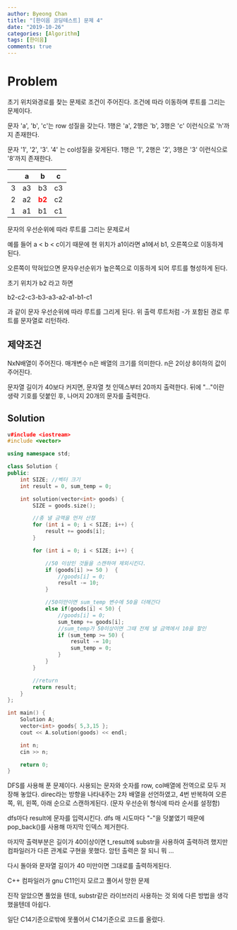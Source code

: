 ```yaml
---
author: Byeong Chan
title: "[한이음 코딩테스트] 문제 4"
date: "2019-10-26"
categories: [Algorithm]
tags: [한이음]
comments: true
---
```


# Problem

초기 위치와경로를 찾는 문제로 조건이 주어진다. 조건에 따라 이동하며 루트를 그리는 문제이다.

문자 'a', 'b', 'c'는 row 성질을 갖는다. 1행은 'a', 2행은 'b', 3행은 'c' 이런식으로 'h'까지 존재한다.

문자 '1', '2', '3'. '4' 는 col성질을 갖게된다. 1행은 '1', 2행은 '2', 3행은 '3' 이런식으로 '8'까지 존재한다.

|     |  a  |                   b                   |  c  |
| :-: | :-: | :-----------------------------------: | :-: |
|  3  | a3  |                  b3                   | c3  |
|  2  | a2  | **<span style="color:red">b2</span>** | c2  |
|  1  | a1  |                  b1                   | c1  |

문자의 우선순위에 따라 루트를 그리는 문제로서

예를 들어 a < b < c이기 때문에 현 위치가 a1이라면 a1에서 b1, 오른쪽으로 이동하게 된다.

오른쪽이 막혀있으면 문자우선순위가 높은쪽으로 이동하게 되어 루트를 형성하게 된다.

초기 위치가 b2 라고 하면

b2-c2-c3-b3-a3-a2-a1-b1-c1

과 같이 문자 우선순위에 따라 루트를 그리게 된다.
위 출력 루트처럼 -가 포함된 경로 루트를 문자열로 리턴하라.

## 제약조건

NxN배열이 주어진다. 매개변수 n은 배열의 크기를 의미한다. n은 2이상 8이하의 값이 주어진다.

문자열 길이가 40보다 커지면, 문자열 첫 인덱스부터 20까지 출력한다.
뒤에 "..."이란 생략 기호를 덧붙인 후, 나머지 20개의 문자를 출력한다.

## Solution

```cpp
v#include <iostream>
#include <vector>

using namespace std;

class Solution {
public:
	int SIZE; //벡터 크기
	int result = 0, sum_temp = 0;

	int solution(vector<int> goods) {
		SIZE = goods.size();

		//총 낼 금액을 먼저 산정
		for (int i = 0; i < SIZE; i++) {
			result += goods[i];
		}

		for (int i = 0; i < SIZE; i++) {

			//50 이상인 것들을 스캔하여 제외시킨다.
			if (goods[i] >= 50 )  {
				//goods[i] = 0;
				result -= 10;
			}

			//50미만이면 sum_temp 변수에 50을 더해간다
			else if(goods[i] < 50) {
				//goods[i] = 0;
				sum_temp += goods[i];
				//sum_temp가 50이상이면 그때 전체 낼 금액에서 10을 할인
				if (sum_temp >= 50) {
					result -= 10;
					sum_temp = 0;
				}
			}
		}

		//return
		return result;
	}
};

int main() {
	Solution A;
	vector<int> goods{ 5,3,15 };
	cout << A.solution(goods) << endl;

	int n;
	cin >> n;

	return 0;
}
```

DFS를 사용해 푼 문제이다. 사용되는 문자와 숫자를 row, col배열에 전역으로 모두 저장해 놓았다. direc라는 방향을 나타내주는 2차 배열을 선언하였고,
4번 반복하여 오른쪽, 위, 왼쪽, 아래 순으로 스캔하게된다.
(문자 우선순위 형식에 따라 순서를 설정함)

dfs마다 result에 문자를 입력시킨다.
dfs 매 시도마다 "-"을 덧붙였기 때문에 pop_back()를 사용해 마지막 인덱스 제거한다.

마지막 출력부분은 길이가 40이상이면 t_result에 substr을 사용하여 출력하려 했지만 컴파일러가 다른 관계로 구현을 못했다. 암턴 출력은 잘 되니 뭐 ...

다시 돌아와 문자열 길이가 40 미만이면 그대로를 출력하게된다.

C++ 컴파일러가 gnu C11인지 모르고 풀어서 망한 문제

진작 알았으면 풀었을 텐데, substr같은 라이브러리 사용하는 것 외에 다른 방법을 생각했을텐데 아쉽다.

일단 C14기준으로밖에 못풀어서 C14기준으로 코드를 올렸다.
